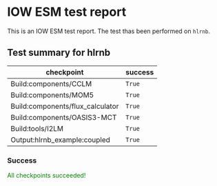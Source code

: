 # IOW ESM test report

This is an IOW ESM test report.
The test thas been performed on `hlrnb`.



## Test summary for hlrnb

| checkpoint       | success  |
|---               |---       |
|Build:components/CCLM|`True`|
|Build:components/MOM5|`True`|
|Build:components/flux_calculator|`True`|
|Build:components/OASIS3-MCT|`True`|
|Build:tools/I2LM|`True`|
|Output:hlrnb_example:coupled|`True`|
### Success


<span style="color:green">All checkpoints succeeded!</span>
